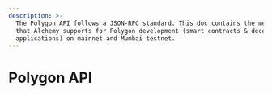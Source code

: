 ```yaml
---
description: >-
  The Polygon API follows a JSON-RPC standard. This doc contains the methods
  that Alchemy supports for Polygon development (smart contracts & decentralized
  applications) on mainnet and Mumbai testnet.
---
```


# Polygon API

